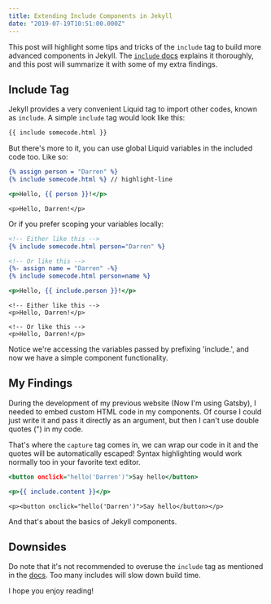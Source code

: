 ```yaml
---
title: Extending Include Components in Jekyll
date: "2019-07-19T10:51:00.000Z"
---
```


This post will highlight some tips and tricks of the `include` tag to build more advanced components in Jekyll. The [`include` docs][include-docs] explains it thoroughly, and this post will summarize it with some of my extra findings.

## Include Tag

Jekyll provides a very convenient Liquid tag to import other codes, known as `include`. A simple `include` tag would look like this:

```html
{{ include somecode.html }}
```

But there's more to it, you can use global Liquid variables in the included code too. Like so:

<!-- prettier-ignore -->
```html:title=index.html
{% assign person = "Darren" %}
{% include somecode.html %} // highlight-line
```

```html:title=somecode.html
<p>Hello, {{ person }}!</p>
```

```html:title=Output
<p>Hello, Darren!</p>
```

Or if you prefer scoping your variables locally:

<!-- prettier-ignore -->
```html:title=index.html
<!-- Either like this -->
{% include somecode.html person="Darren" %}

<!-- Or like this -->
{%- assign name = "Darren" -%}
{% include somecode.html person=name %}
```

```html:title=somecode.html
<p>Hello, {{ include.person }}!</p>
```

```html:title=Output
<!-- Either like this -->
<p>Hello, Darren!</p>

<!-- Or like this -->
<p>Hello, Darren!</p>
```

Notice we're accessing the variables passed by prefixing 'include.', and now we have a simple component functionality.

## My Findings

During the development of my previous website (Now I'm using Gatsby), I needed to embed custom HTML code in my components. Of course I could just write it and pass it directly as an argument, but then I can't use double quotes (") in my code.

That's where the `capture` tag comes in, we can wrap our code in it and the quotes will be automatically escaped! Syntax highlighting would work normally too in your favorite text editor.

```html:title=index.html
<button onclick="hello('Darren')">Say hello</button>
```

```html:title=somecode.html
<p>{{ include.content }}</p>
```

```html:title=Output
<p><button onclick="hello('Darren')">Say hello</button></p>
```

And that's about the basics of Jekyll components.

## Downsides

Do note that it's not recommended to overuse the `include` tag as mentioned in the [docs][include-docs]. Too many includes will slow down build time.

I hope you enjoy reading!

[include-docs]: https://jekyllrb.com/docs/includes/
